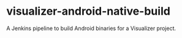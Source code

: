 # visualizer-android-native-build
A Jenkins pipeline to build Android binaries for a Visualizer project.
